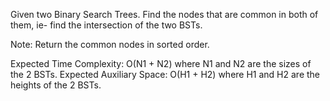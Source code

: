 Given two Binary Search Trees. Find the nodes that are common in both of them, ie- find the intersection of the two BSTs.

Note: Return the common nodes in sorted order.


Expected Time Complexity: O(N1 + N2) where N1 and N2 are the sizes of the 2 BSTs.
Expected Auxiliary Space: O(H1 + H2) where H1 and H2 are the heights of the 2 BSTs.